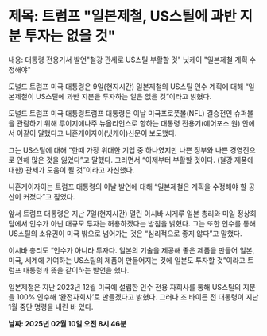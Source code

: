 # **제목: 트럼프 "일본제철, US스틸에 과반 지분 투자는 없을 것"**

  내용: 대통령 전용기서 발언"철강 관세로 US스틸 부활할 것" 닛케이 "일본제철 계획 수정해야" 

도널드 트럼프 미국 대통령은 9일(현지시간) 일본제철의 US스틸 인수 계획에 대해 “일본제철이 US스틸에 과반 지분을 투자하는 일은 없을 것”이라고 밝혔다. 

도널드 트럼프 미국 대통령트럼프 대통령은 이날 미국프로풋볼(NFL) 결승전인 슈퍼볼을 관람하기 위해 루이지애나주 뉴올리언스로 향하는 대통령 전용기(에어포스 원) 안에서 이같이 말했다고 니혼게이자이(닛케이)신문이 보도했다. 

그는 US스틸에 대해 “한때 가장 위대한 기업 중 하나였지만 나쁜 정부와 나쁜 경영진으로 인해 많은 것을 잃었다”고 말했다. 그러면서 “이제부터 부활할 것이다. (철강 제품에 대한) 관세가 도움이 될 것”이라고 자신했다.

니혼게이자이는 트럼프 대통령의 이날 발언에 대해 “일본제철은 계획을 수정해야 할 공산이 커졌다”고 짚었다.

앞서 트럼프 대통령은 지난 7일(현지시간) 열린 이시바 시게루 일본 총리와 미일 정상회담에서 인수가 아닌 대규모 투자는 허용하겠다는 방침을 밝혔다. 그는 또한 인수를 통해 US스틸의 소유권이 미국 밖으로 넘어가는 것은 “심리적으로 좋지 않다”고 말했다.

이시바 총리도 “인수가 아니라 투자다. 일본의 기술을 제공해 좋은 제품을 만들어 일본, 미국, 세계에 기여하는 US스틸의 제품이 만들어지는 것에 일본도 투자할 것”이라고 트럼프 대통령과 뜻을 같이하는 발언을 했다.

일본제철은 지난 2023년 12월 미국에 설립한 인수 전용 자회사를 통해 US스틸의 지분을 100% 인수해 ‘완전자회사’로 만들겠다고 밝혔다. 그러나 조 바이든 전 대통령이 지난 1월 중단 명령을 내린 바 있다.

  **날짜: 2025년 02월 10일 오전 8시 46분**